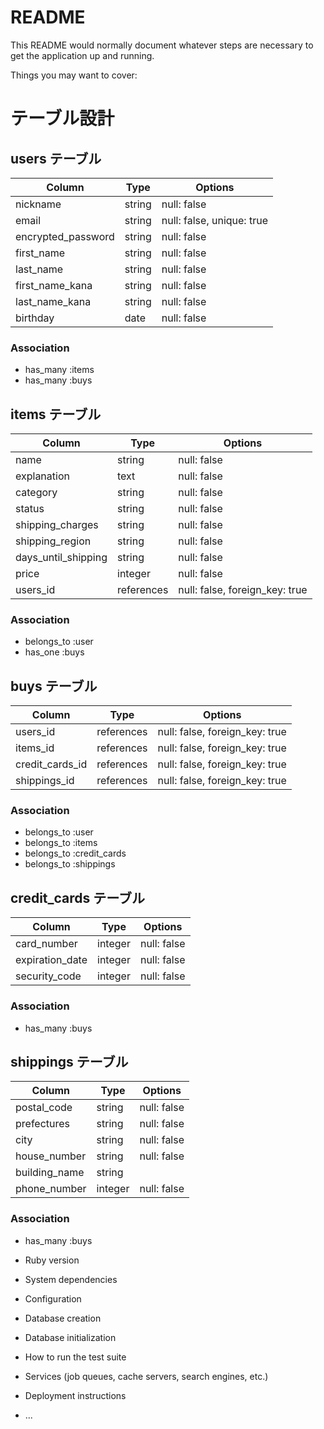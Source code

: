 # README

This README would normally document whatever steps are necessary to get the
application up and running.

Things you may want to cover:

# テーブル設計

## users テーブル

| Column             | Type   | Options                   |
| ------------------ | ------ | ------------------------- |
| nickname           | string | null: false               |
| email              | string | null: false, unique: true |
| encrypted_password | string | null: false               |
| first_name         | string | null: false               |
| last_name          | string | null: false               |
| first_name_kana    | string | null: false               |
| last_name_kana     | string | null: false               |
| birthday           | date   | null: false               |

### Association

- has_many :items
- has_many :buys

## items テーブル

| Column              | Type       | Options                        |
| ------------------- | ---------- | ------------------------------ |
| name                | string     | null: false                    |
| explanation         | text       | null: false                    |
| category            | string     | null: false                    |
| status              | string     | null: false                    |
| shipping_charges    | string     | null: false                    |
| shipping_region     | string     | null: false                    |
| days_until_shipping | string     | null: false                    |
| price               | integer    | null: false                    |
| users_id            | references | null: false, foreign_key: true |

### Association

- belongs_to :user
- has_one :buys

## buys テーブル

| Column          | Type       | Options                        |
| --------------- | ---------- | ------------------------------ |
| users_id        | references | null: false, foreign_key: true |
| items_id        | references | null: false, foreign_key: true |
| credit_cards_id | references | null: false, foreign_key: true |
| shippings_id    | references | null: false, foreign_key: true |

### Association

- belongs_to :user
- belongs_to :items
- belongs_to :credit_cards
- belongs_to :shippings

## credit_cards テーブル

| Column          | Type    | Options     |
| --------------- | ------- | ------------|
| card_number     | integer | null: false |
| expiration_date | integer | null: false |
| security_code   | integer | null: false |

### Association

- has_many :buys

## shippings テーブル

| Column        | Type    | Options     |
| ------------- | ------- | ------------|
| postal_code   | string  | null: false |
| prefectures   | string  | null: false |
| city          | string  | null: false |
| house_number  | string  | null: false |
| building_name | string  |             |
| phone_number  | integer | null: false |

### Association

- has_many :buys



* Ruby version

* System dependencies

* Configuration

* Database creation

* Database initialization

* How to run the test suite

* Services (job queues, cache servers, search engines, etc.)

* Deployment instructions

* ...
